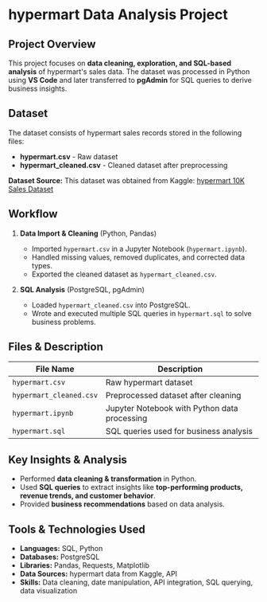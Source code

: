 # hypermart Data Analysis Project

## Project Overview
This project focuses on **data cleaning, exploration, and SQL-based analysis** of hypermart's sales data. The dataset was processed in Python using **VS Code** and later transferred to **pgAdmin** for SQL queries to derive business insights.

## Dataset
The dataset consists of hypermart sales records stored in the following files:
- **hypermart.csv** - Raw dataset
- **hypermart_cleaned.csv** - Cleaned dataset after preprocessing

**Dataset Source:**
This dataset was obtained from Kaggle: [hypermart 10K Sales Dataset](https://www.kaggle.com/datasets/najir0123/hypermart-10k-sales-datasets/data)

## Workflow
1. **Data Import & Cleaning** (Python, Pandas)
   - Imported `hypermart.csv` in a Jupyter Notebook (`hypermart.ipynb`).
   - Handled missing values, removed duplicates, and corrected data types.
   - Exported the cleaned dataset as `hypermart_cleaned.csv`.

2. **SQL Analysis** (PostgreSQL, pgAdmin)
   - Loaded `hypermart_cleaned.csv` into PostgreSQL.
   - Wrote and executed multiple SQL queries in `hypermart.sql` to solve business problems.

## Files & Description
| File Name            | Description                                      |
|----------------------|------------------------------------------------|
| `hypermart.csv`       | Raw hypermart dataset                           |
| `hypermart_cleaned.csv` | Preprocessed dataset after cleaning           |
| `hypermart.ipynb`     | Jupyter Notebook with Python data processing   |
| `hypermart.sql`       | SQL queries used for business analysis        |

## Key Insights & Analysis
- Performed **data cleaning & transformation** in Python.
- Used **SQL queries** to extract insights like **top-performing products, revenue trends, and customer behavior**.
- Provided **business recommendations** based on data analysis.


## Tools & Technologies Used
- **Languages:** SQL, Python
- **Databases:** PostgreSQL
- **Libraries:** Pandas, Requests, Matplotlib
- **Data Sources:** hypermart data from Kaggle, API
- **Skills:** Data cleaning, date manipulation, API integration, SQL querying, data visualization
